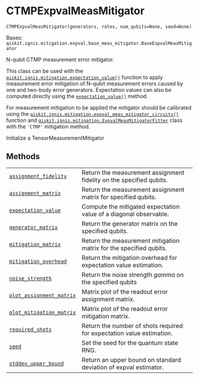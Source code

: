 # CTMPExpvalMeasMitigator

`CTMPExpvalMeasMitigator(generators, rates, num_qubits=None, seed=None)`

Bases: `qiskit.ignis.mitigation.expval.base_meas_mitigator.BaseExpvalMeasMitigator`

N-qubit CTMP measurement error mitigator.

This class can be used with the [`qiskit.ignis.mitigation.expectation_value()`](qiskit.ignis.mitigation.expectation_value#qiskit.ignis.mitigation.expectation_value "qiskit.ignis.mitigation.expectation_value") function to apply measurement error mitigation of N-qubit measurement errors caused by one and two-body error generators. Expectation values can also be computed directly using the [`expectation_value()`](qiskit.ignis.mitigation.expectation_value#qiskit.ignis.mitigation.expectation_value "qiskit.ignis.mitigation.expectation_value") method.

For measurement mitigation to be applied the mitigator should be calibrated using the [`qiskit.ignis.mitigation.expval_meas_mitigator_circuits()`](qiskit.ignis.mitigation.expval_meas_mitigator_circuits#qiskit.ignis.mitigation.expval_meas_mitigator_circuits "qiskit.ignis.mitigation.expval_meas_mitigator_circuits") function and [`qiskit.ignis.mitigation.ExpvalMeasMitigatorFitter`](qiskit.ignis.mitigation.ExpvalMeasMitigatorFitter#qiskit.ignis.mitigation.ExpvalMeasMitigatorFitter "qiskit.ignis.mitigation.ExpvalMeasMitigatorFitter") class with the `'CTMP'` mitigation method.

Initialize a TensorMeasurementMitigator

## Methods

|                                                                                                                                                                                                                                                    |                                                                       |
| -------------------------------------------------------------------------------------------------------------------------------------------------------------------------------------------------------------------------------------------------- | --------------------------------------------------------------------- |
| [`assignment_fidelity`](qiskit.ignis.mitigation.CTMPExpvalMeasMitigator.assignment_fidelity#qiskit.ignis.mitigation.CTMPExpvalMeasMitigator.assignment_fidelity "qiskit.ignis.mitigation.CTMPExpvalMeasMitigator.assignment_fidelity")             | Return the measurement assignment fidelity on the specified qubits.   |
| [`assignment_matrix`](qiskit.ignis.mitigation.CTMPExpvalMeasMitigator.assignment_matrix#qiskit.ignis.mitigation.CTMPExpvalMeasMitigator.assignment_matrix "qiskit.ignis.mitigation.CTMPExpvalMeasMitigator.assignment_matrix")                     | Return the measurement assignment matrix for specified qubits.        |
| [`expectation_value`](qiskit.ignis.mitigation.CTMPExpvalMeasMitigator.expectation_value#qiskit.ignis.mitigation.CTMPExpvalMeasMitigator.expectation_value "qiskit.ignis.mitigation.CTMPExpvalMeasMitigator.expectation_value")                     | Compute the mitigated expectation value of a diagonal observable.     |
| [`generator_matrix`](qiskit.ignis.mitigation.CTMPExpvalMeasMitigator.generator_matrix#qiskit.ignis.mitigation.CTMPExpvalMeasMitigator.generator_matrix "qiskit.ignis.mitigation.CTMPExpvalMeasMitigator.generator_matrix")                         | Return the generator matrix on the specified qubits.                  |
| [`mitigation_matrix`](qiskit.ignis.mitigation.CTMPExpvalMeasMitigator.mitigation_matrix#qiskit.ignis.mitigation.CTMPExpvalMeasMitigator.mitigation_matrix "qiskit.ignis.mitigation.CTMPExpvalMeasMitigator.mitigation_matrix")                     | Return the measurement mitigation matrix for the specified qubits.    |
| [`mitigation_overhead`](qiskit.ignis.mitigation.CTMPExpvalMeasMitigator.mitigation_overhead#qiskit.ignis.mitigation.CTMPExpvalMeasMitigator.mitigation_overhead "qiskit.ignis.mitigation.CTMPExpvalMeasMitigator.mitigation_overhead")             | Return the mitigation overhead for expectation value estimation.      |
| [`noise_strength`](qiskit.ignis.mitigation.CTMPExpvalMeasMitigator.noise_strength#qiskit.ignis.mitigation.CTMPExpvalMeasMitigator.noise_strength "qiskit.ignis.mitigation.CTMPExpvalMeasMitigator.noise_strength")                                 | Return the noise strength $gamma$ on the specified qubits             |
| [`plot_assignment_matrix`](qiskit.ignis.mitigation.CTMPExpvalMeasMitigator.plot_assignment_matrix#qiskit.ignis.mitigation.CTMPExpvalMeasMitigator.plot_assignment_matrix "qiskit.ignis.mitigation.CTMPExpvalMeasMitigator.plot_assignment_matrix") | Matrix plot of the readout error assignment matrix.                   |
| [`plot_mitigation_matrix`](qiskit.ignis.mitigation.CTMPExpvalMeasMitigator.plot_mitigation_matrix#qiskit.ignis.mitigation.CTMPExpvalMeasMitigator.plot_mitigation_matrix "qiskit.ignis.mitigation.CTMPExpvalMeasMitigator.plot_mitigation_matrix") | Matrix plot of the readout error mitigation matrix.                   |
| [`required_shots`](qiskit.ignis.mitigation.CTMPExpvalMeasMitigator.required_shots#qiskit.ignis.mitigation.CTMPExpvalMeasMitigator.required_shots "qiskit.ignis.mitigation.CTMPExpvalMeasMitigator.required_shots")                                 | Return the number of shots required for expectation value estimation. |
| [`seed`](qiskit.ignis.mitigation.CTMPExpvalMeasMitigator.seed#qiskit.ignis.mitigation.CTMPExpvalMeasMitigator.seed "qiskit.ignis.mitigation.CTMPExpvalMeasMitigator.seed")                                                                         | Set the seed for the quantum state RNG.                               |
| [`stddev_upper_bound`](qiskit.ignis.mitigation.CTMPExpvalMeasMitigator.stddev_upper_bound#qiskit.ignis.mitigation.CTMPExpvalMeasMitigator.stddev_upper_bound "qiskit.ignis.mitigation.CTMPExpvalMeasMitigator.stddev_upper_bound")                 | Return an upper bound on standard deviation of expval estimator.      |
